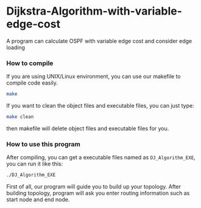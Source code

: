 # Dijkstra-Algorithm-with-variable-edge-cost
A program can calculate OSPF with variable edge cost and consider edge loading

### How to compile 
If you are using UNIX/Linux environment, you can use our makefile to compile code easily.

```bash
make
```

If you want to clean the object files and executable files, you can just type:

```bash
make clean
```

then makefile will delete object files and executable files for you.

### How to use this program
After compiling, you can get a executable files named as ```DJ_Algorithm_EXE```, you can run it like this:
```bash
./DJ_Algorithm_EXE
```
First of all, our program will guide you to build up your topology. 
After building topology, program will ask you enter routing information such as start node and end node.
